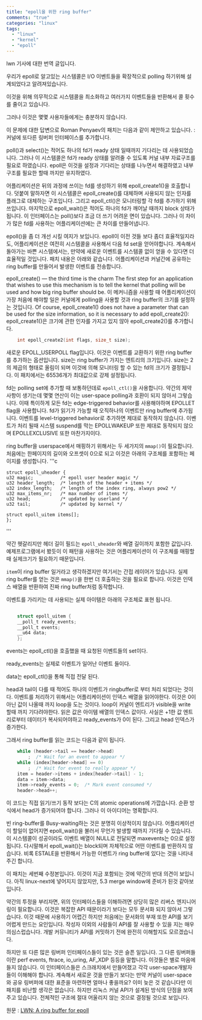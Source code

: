 ```yaml
---
title: "epoll을 위한 ring buffer"
comments: "true"
categories: "linux"
tags:
  - "linux"
  - "kernel"
  - "epoll"
---
```


lwn 기사에 대한 번역 글입니다.
<!--
The set of system calls known collectively as epoll was designed to make polling for I/O events more scalable.
-->
우리가 epoll로 알고있는 시스템콜은 I/O 이벤트들을 확장적으로 polling 하기위해 설계되었다고 알려져있습니다.
<!--
To that end, it minimizes the amount of setup that must be done for each system call and returns multiple events so that the number of calls can also be minimized.
-->
이것을 위해 의무적으로 시스템콜을 최소화하고 여러가지 이벤트들을 반환해서 콜 횟수를 줄이고 있습니다.
<!-- But that turns out to still not be scalable enough for some users. -->
그러나 이것은 몇몇 사용자들에게는 충분하지 않습니다.
<!-- The response to this problem, in the form of this patch series from Roman Penyaev, takes a familiar form: add yet another ring-buffer interface to the kernel. -->
이 문제에 대한 답변으로 Roman Penyaev의 패치는 다음과 같이 제안하고 있습니다. : 커널에 또다른 링버퍼 인터페이스를 추가합니다.
<!-- The poll() and select() system calls can be used to wait until at least one of a set of file descriptors is ready for I/O.
Each call, though, requires the kernel to set up an internal data structure so that it can be notified when any given descriptor changes state.
Epoll gets around this by separating the setup and waiting phases, and keeping the internal data structure around for as long as it is needed. -->
poll()과 select()는 적어도 하나의 fd가 ready 상태 일때까지 기다리는 데 사용되었습니다.
그러나 이 시스템콜은 fd가 ready 상태를 알려줄 수 있도록 커널 내부 자료구조를 필요로 하였습니다.
epoll은 이것을 설정과 기다리는 상태를 나누면서 해결하였고 내부구조를 필요한 할때 까지만 유지하였다.

<!--
An application starts by calling epoll_create1() to create a file descriptor to use with the subsequent steps. That call, incidentally, supersedes epoll_create(); it replaces an unused argument with a flags parameter.
Then epoll_ctl() is used to add individual file descriptors to the set monitored by epoll. Finally, a call to epoll_wait() will block until at least one of the file descriptors of interest has something to report.
This interface is a bit more work to use than poll(), but it makes a big difference for applications that are monitoring huge numbers of file descriptors.
-->

어플리케이션은 뒤의 과정에 쓰이는 fd를 생성하기 위해 epoll_create1()을 호출합니다. 덧붙여 말하자면 이 시스템콜은 epoll_create()를 대체하며 사용되지 않는 인자를 플래그로 대체하는 구조입니다.
그리고 epoll_ctl()은 모니터링할 각 fd를 추가하기 위해 쓰입니다. 마지막으로 epoll_wait()은 적어도 하나의 fd가 깨어날 때까지 block 상태가 됩니다.
이 인터페이스는 poll()보다 조금 더 쓰기 어려운 면이 있습니다. 그러나 이 차이가 많은 fd를 사용하는 어플리케이션에는 큰 차이를 만들어냅니다.

<!--
That said, it would seem that there is still room for doing things better.
Even though epoll is more efficient than its predecessors,
an application still has to make a system call to get the next set of file descriptors that are ready for I/O.
On a busy system, where there is almost always something that is needing attention,
it would be more efficient if there were a way to get new events without calling into the kernel.
That is where Penyaev's patch set comes in;
it creates a ring buffer shared between the application and the kernel that can be used to transmit events as they happen.
-->

epoll()을 좀 더 개선 시킬 여지가 보입니다.
epoll이 이전 것들 보다 좀더 효율적일지라도, 어플리케이션은 여전히 시스템콜을 사용해서 다음 fd set을 얻어야합니다.
계속해서 돌아가는 바쁜 시스템에서는, 만약에 새로운 이벤트를 시스템콜 없이 얻을 수 있다면 더 효율적일 것입니다.
패치 내용은 아래와 같습니다.
어플리케이션과 커널간에 공유하는 ring buffer를 만들어서 발생한 이벤트를 전송합니다.

epoll_create() — the third time is the charm
The first step for an application that wishes to use this mechanism is to tell the kernel that polling will be used and how big ring buffer should be.
이 메커니즘을 사용할 때 어플리케이션이 가장 처음에 해야할 일은 커널에게 polling을 사용할 것과 ring buffer의 크기를 설정하는 것입니다.
Of course, epoll_create1() does not have a parameter that can be used for the size information, so it is necessary to add epoll_create2():
epoll_create1()은 크기에 관한 인자를 가지고 있지 않아 epoll_create2()를 추가합니다.
```c
    int epoll_create2(int flags, size_t size);
```
<!--
There is a new flag, EPOLL_USERPOLL, that tells the kernel to use a ring buffer to communicate events;
the size parameter says how many entries the ring buffer should hold.
This size will be rounded up to the next power of two;
the result sets an upper bound on the number of file descriptors that this epoll instance will be able to monitor.
A maximum of 65,536 entries is enforced by the current patch set.
-->

새로운 EPOLL_USERPOLL flag입니다. 이것은 이벤트를 교환하기 위한 ring buffer를 추가하는 옵션입니다.
size는 ring buffer가 가지는 엔트리의 크기입니다.
size는 2의 제곱의 형태로 올림이 되며 이것에 의해 모니터링 할 수 있는 fd의 크기가 결정됩니다.
이 패치에서는 65536개가 최대값으로 강제 설정됩니다.

<!--
File descriptors are then added to the polling set in the usual way with epoll_ctl().
There are some restrictions that apply here, though, since some modes of operation are not compatible with user-space polling.
In particular, every file descriptor must request edge-triggered behavior with the EPOLLET flag.
Only one event will be added to the ring buffer when a file descriptor signals readiness;
continually adding events for level-triggered behavior clearly would not work well.
The EPOLLWAKEUP flag (which can be used to prevent system suspend while specific events are being processed) does not work in this mode;
EPOLLEXCLUSIVE is also not supported.
-->

fd는 polling set에 추가할 때 보통하던데로 `epoll_ctl()`을 사용합니다.
약간의 제약사항이 생기는데 몇몇 연산이 이는 user-space polling과 호환이 되지 않아서 그렇습니다.
이때 특이하게 모든 fd는 edge-triggered behavior를 사용해야하며 EPOLLET flag을 사용합니다.
fd가 읽기가 가능할 때 오직하나의 이벤트만 ring buffer에 추가됩니다.
이벤트를 level-triggered behavior로 추가하면 제대로 동작하지 않습니다.
이벤트가 처리 될때 시스템 suspend를 막는 EPOLLWAKEUP 또한 제대로 동작되지 않으며 EPOLLEXCLUSIVE 또한 마찬가지이다.

<!--
Two or three separate mmap() calls are required to map the ring buffer into user space.
The first one should have an offset of zero and a length of one page; it will yield a page containing this structure:
-->
ring buffer을 userspace에서 매핑하기 위해서는 두 세가지의 `mmap()`이 필요합니다.
처음에는 한페이지의 길이와 오프셋이 0으로 되고 이것은 아래의 구조체를 포함하는 페이지를 생성합니다.
'''c

    struct epoll_uheader {
	u32 magic;          /* epoll user header magic */
	u32 header_length;  /* length of the header + items */
	u32 index_length;   /* length of the index ring, always pow2 */
	u32 max_items_nr;   /* max number of items */
	u32 head;           /* updated by userland */
	u32 tail;           /* updated by kernel */

	struct epoll_uitem items[];
    };

'''
<!--
The header_length field, somewhat confusingly, contains the length of both the epoll_uheader structure and the items array.
As seen in this example program, the intended use pattern appears to be that the application will map the header structure, get the real length, unmap the just-mapped page, then remap it using header_length to get the full items array.
-->
약간 헷갈리지만 헤더 길이 필드는 `epoll_uheader`와 배열 길이까지 포함한 값입니다.
예제프로그램에서 봤듯이 이 패턴을 사용하는 것은 어플리케이션이 이 구조체를 매핑할 때 실제크기가 필요하기 때문입니다.

<!--
One might expect that items is the ring buffer, but there is a layer of indirection used here.
Getting at the actual ring buffer requires calling mmap() another time with header_length as the offset and the index_length header field as the length.
The result will be an array of integer indexes into the items array that functions as the real ring buffer.
-->

`item`이 ring buffer 일거라고 생각하겠지만 여기서는 간접 레이어가 있습니다.
실제 ring buffer를 얻는 것은 `mmap()`을 한번 더 호출하는 것을 필요로 합니다.
이것은 인덱스 배열을 반환하여 진짜 ring buffer처럼 동작합니다.

<!--
The actual items used to indicate events are represented by this structure:
-->
이벤트를 가리키는 데 사용되는 실제 아이템은 아래의 구조체로 표현 됩니다.

```c

    struct epoll_uitem {
	__poll_t ready_events;
	__poll_t events;
	__u64 data;
    };

```
<!--
Here, events appears to be the set of events that was requested when epoll_ctl() was called,
-->
events는 epoll_ctl()을 호출했을 때 요청된 이벤트들의 set이다.
<!--
and ready_events is the set of events that has actually happened.
-->
ready_events는 실제로 이벤트가 일어난 이벤트 들이다.
<!--
The data field comes through directly from the epoll_ctl() call that added this file descriptor.
-->
data는 epoll_ctl()을 통해 직접 전달 된다.

<!--
Whenever the head and tail fields differ, there is at least one event to be consumed from the ring buffer.
To consume an event, the application should read the entry from the index array at head;
this read should be performed in a loop until a non-zero value is found there.
The loop, evidently, is required to wait, if necessary, until the kernel's write to that entry is visible.
The value read is an index into the items array — almost. It is actually the index plus one.
The data should be copied from the entry and ready_events set to zero; then the head index should be incremented.
-->
head과 tail이 다를 때 적어도 하나의 이벤트가 ringbuffer로 부터 처리 되었다는 것이다.
이벤트를 처리하기 위해서는 어플리케이션이 인덱스 배열을 읽어야한다. 이것은 0이 아닌 값이 나올때 까지 loop을 도는 것이다.
loop이 커널이 엔트리가 visible을 write 할때 까지 기다려야한다. 읽은 값은 아이템 배열의 인덱스 값이다. 사실은 +1한 값
엔트리로부터 데이터가 복사되어야하고 ready_events가 0이 된다. 그리고 head 인덱스가 증가한다.

<!--
So, in a cleaned up form, code that reads from the ring buffer will look something like this:
-->
그래서 ring buffer를 읽는 코드는 다음과 같이 됩니다.
```c
    while (header->tail == header->head)
        ;  /* Wait for an event to appear */
    while (index[header->head] == 0)
        ;  /* Wait for event to really appear */
    item = header->items + index[header->tail] - 1;
    data = item->data;
    item->ready_events = 0;  /* Mark event consumed */
    header->head++;
```
<!--
In practice, this code is likely to be using C atomic operations rather than direct reads and writes, and head must be incremented in a circular fashion. But hopefully the idea is clear.
-->
이 코드는 직접 읽기/쓰기 동작 보다는 C의 atomic operations에 가깝습니다. 순환 방식에서 head가 증가되어야 합니다. 그러나 이 아이디어는 명확합니다.
<!--
Busy-waiting on an empty ring buffer is obviously not ideal. Should the application find itself with nothing to do, it can still call epoll_wait() to block until something happens.
This call will only succeed, though, if the events array is passed as NULL, and maxevents is set to zero;
in other words, epoll_wait() will block, but it will not, itself, return any events to the caller.
It will, though, helpfully return ESTALE to indicate that there are events available in the ring buffer.
-->
빈 ring-buffer를 Busy-waiting하는 것은 분명히 이상적이지 않습니다.
어플리케이션이 할일이 없어지면 epoll_wait()을 불러서 무언가 발생할 때까지 기다릴 수 있습니다.
이 시스템콜이 성공이라도 이벤트 배열이 NULL로 전달되면 maxevents는 0으로 설정됩니다.
다시말해서 epoll_wait()는 block되며 자체적으로 어떤 이벤트를 반환하지 않습니다.
비록 ESTALE을 반환해서 가능한 이벤트가 ring buffer에 있다는 것을 나타내주긴 합니다.

<!---
This patch set is in its third revision, and there appears to be little opposition to its inclusion at this point.
The work has not yet found its way into linux-next, but it still seems plausible that it could be deemed ready for the 5.3 merge window.
--->
이 패치는 세번째 수정본입니다. 이것이 지금 포함되는 것에 약간의 반대 의견이 보입니다.
아직 linux-next에 넣어지지 않았지만, 5.3 merge window에 준비가 된것 같아보입니다.

<!--
Some closing grumbles
Figuring out the above interface required a substantial amount of reverse engineering of the code.
This is a rather complex new API, but it is almost entirely undocumented;
that will make it hard to use, but the lack of documentation also makes it hard to review the API in the first place.
It is doubtful that anybody beyond the author has written any code to use this API at this point.
Whether the development community will fully understand this API before committing to it is far from clear.
-->

약간의 투정을 부리자면, 위의 인터페이스들을 이해하려면 상당히 많은 리버스 엔지니어링이 필요합니다.
이것은 복잡한 API 때문이라기 보다는 모두 문서화 되지 않아서 그렇습니다.
이것 때문에 사용하기 어렵긴 하지만 처음에는 문서화의 부재 또한 API를 보기 어렵게 만드는 요인입니다.
작성자 이외의 사람들이 API를 잘 사용할 수 있을 지는 매우 의심스럽습니다.
개발 커뮤니티가 API를 커밋하기 전에 완전히 이해할지도 모르겠습니다.

<!--
Perhaps the saddest thing, though, is that this will be yet another of many ring-buffer interfaces in the kernel.
Others include perf events, ftrace, io_uring, AF_XDP and, doubtless, others that don't come immediately to mind.
Each of these interfaces has been created from scratch and must be understood (and consumers implemented) separately by user-space developers.
Wouldn't it have been nice if the kernel had defined a set of standards for ring buffers shared with user space rather than creating something new every time?
One cannot blame the current patch set for this failing; that ship sailed some time ago.
But it does illustrate a shortcoming in how Linux kernel APIs are designed;
they seem doomed to never fit into a coherent and consistent whole.
-->
하지만 또 다른 많은 링버퍼 인터페이스들이 있는 것은 슬픈 일입니다.
그 다른 링버퍼들이란 perf events, ftrace, io_uring, AF_XDP 등등을 말합니다. 이것들은 별로 마음에 들지 않습니다.
이 인터페이스들은 스크래치에서 만들어졌고 각각 user-space개발자들이 이해해야 합니다.
계속해서 새로운 것을 만들기 보다는 만약 커널이 user-space와 공유 링버퍼에 대한 표준을 마련하면 얼마나 좋을까요?
이미 늦은 것 같습니다만 이 패치를 비난할 생각은 없습니다.
하지만 리눅스 커널 API가 설계된 방식의 단점을 보여주고 있습니다.
전체적인 구조에 절대 어울리지 않는 것으로 결정될 것으로 보입니다.


원문 : [LWN: A ring buffer for epoll](https://lwn.net/Articles/789603/)